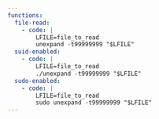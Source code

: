 ```yaml
---
functions:
  file-read:
    - code: |
        LFILE=file_to_read
        unexpand -t99999999 "$LFILE"
  suid-enabled:
    - code: |
        LFILE=file_to_read
        ./unexpand -t99999999 "$LFILE"
  sudo-enabled:
    - code: |
        LFILE=file_to_read
        sudo unexpand -t99999999 "$LFILE"
---
```

